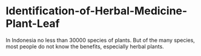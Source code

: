 # Identification-of-Herbal-Medicine-Plant-Leaf
In Indonesia no less than 30000 species of plants. But of the many species, most people do not know the benefits, especially herbal plants.
